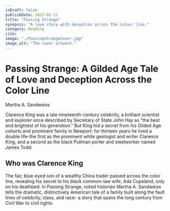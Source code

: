 ```yaml
---
isDraft: false
publishDate: 2023-02-11
title: "Passing Strange"
synopsis: "A love story with deception across the colour line."
category: Reading
cite:
image: "./PassingStrangeCover.jpg"
image_alt: "The cover artwork."
---
```


# Passing Strange: A Gilded Age Tale of Love and Deception Across the Color Line

Martha A. Sandweiss

Clarence King was a late nineteenth-century celebrity, a brilliant scientist and explorer once described by Secretary of State John Hay as "the best and brightest of his generation." But King hid a secret from his Gilded Age cohorts and prominent family in Newport: for thirteen years he lived a double life-the first as the prominent white geologist and writer Clarence King, and a second as the black Pullman porter and steelworker named James Todd. 

## Who was Clarence King

The fair, blue-eyed son of a wealthy China trader passed across the color line, revealing his secret to his black common-law wife, Ada Copeland, only on his deathbed. In Passing Strange, noted historian Martha A. Sandweiss tells the dramatic, distinctively American tale of a family built along the fault lines of celebrity, class, and race- a story that spans the long century from Civil War to civil rights.